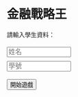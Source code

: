 <html lang="zh-TW">
<head>
  <meta charset="UTF-8" />
  <title>金融戰略王</title>
  <style>
    body { font-family: sans-serif; padding: 2em; max-width: 800px; margin: auto; }
    .hidden { display: none; }
    input { margin: 0.3em 0; width: 40px; }
    button { margin-top: 1em; }
    table, td, th { border: 1px solid #999; border-collapse: collapse; padding: 4px; }
    #cardBox { border: 1px solid #ccc; padding: 1em; margin-top: 1em; }
    #name, #id { width: 150px; font-size: 1.1em; }
  </style>
</head>
<body>

<h1>金融戰略王</h1>

<div id="startSection">
  <p>請輸入學生資料：</p>
  <input id="name" placeholder="姓名" /><br />
  <input id="id" placeholder="學號" /><br />
  <button onclick="startGame()">開始遊戲</button>
</div>

<div id="gameSection" class="hidden">
  <p>學生：<span id="studentInfo"></span></p>
  <p>目前回合：<span id="roundCount">1</span> / 5</p>
  <button onclick="drawCard()">抽卡</button>
  <div id="cardBox" class="hidden">
    <h3 id="cardTitle"></h3>
    <p id="cardDesc"></p>
    <p>請輸入 S/B/X/C/R 加權（正負數、總合最多為 10）：</p>
    <label>S: <input id="inputS" type="number" min="-10" max="10" /></label>
    <label>B: <input id="inputB" type="number" min="-10" max="10" /></label>
    <label>X: <input id="inputX" type="number" min="-10" max="10" /></label>
    <label>C: <input id="inputC" type="number" min="-10" max="10" /></label>
    <label>R: <input id="inputR" type="number" min="-10" max="10" /></label><br />
    <button id="confirmBtn" onclick="confirmTurn()">確定</button>
  </div>
  <p id="result"></p>
  <p>總分：<span id="totalScore">0</span></p>
  <h3>回合紀錄：</h3>
  <ul id="logList"></ul>
  <button onclick="restartGame()">重新開始</button>
  <button onclick="showAdmin()">老師後台</button>
</div>

<script>
const cards = [
  {
    title: "賓拉登發動九一一復仇恐怖攻擊",
    description: "2001年9月11日，賓拉登歷經與CIA及布希家族在阿富汗與波斯灣戰爭糾葛的恩怨情仇，終於在第二次攻擊世貿雙子星大樓的行動中展現恐怖主義的實力。",
    s: -5, b:  5, x:  5, c: -5, r: -5
  },
  {
    title: "以阿戰爭石油禁運引發能源危機",
    description: "1973年10月17日，第四波以色列與阿拉伯世界的軍事衝突迫使OPEC對支持以色列的國家實施石油禁運，導致工業國家能源供需失序。",
    s: -5, b: -4, x: -3, c:  5, r: -5
  },
  {
    title: "冷戰高峰期蘇聯發動阿富汗戰爭",
    description: "1979年12月24日，以阿戰爭剛結束，蘇聯擔心美國因以阿和平協議控制中東而發動阿富汗戰爭，卻陷入類似越戰的泥沼無法自拔。",
    s: -3, b:  3, x: -3, c:  5, r: -4
  },
  {
    title: "柏林圍牆倒塌宣告冷戰時期結束",
    description: "1989年11月9日，東歐民主開放浪潮迫使蘇聯共產體制瓦解，長達半世紀的美蘇對峙宣告結束，資本主義大獲全勝。",
    s:  5, b: -4, x:  5, c:  4, r:  5
  },
  {
    title: "尼克森震撼癱瘓布雷頓森林體系",
    description: "1973年2月13日，尼克森以單日10%美元貶值震撼全球，癱瘓布雷頓森林貨幣體系，工業大國之間自由浮動匯率體制取而代之。",
    s:  3, b: -4, x:  5, c:  4, r: -3
  },
  {
    title: "英殖民地香港九七大限回歸中國",
    description: "1997年7月1日，英國殖民地東方之珠香港回歸中國，成為中國崛起的經濟門戶與資本主義與共產主義融合的試金石。",
    s: -3, b:  4, x: -5, c: -2, r: -4
  },
  {
    title: "中國經濟崛起加入世界貿易組織",
    description: "2001年12月11日，中國改革開放後搭上高科技與製造業浪潮，以其在全球供應鏈與消費市場的地位加入WTO，躍升世界工廠。",
    s:  5, b:  4, x:  5, c:  5, r:  5
  },
  {
    title: "美俄終究為喬治亞能源利益翻臉",
    description: "2008年8月8日，能源價格飆漲提升喬治亞的戰略地位，加上冷戰舊怨，美俄因喬治亞衝突決裂，關係破裂。",
    s: -4, b:  2, x: -3, c:  5, r: -5
  },
  {
    title: "工業五國簽署廣場協議貶值美元",
    description: "1985年9月22日，工業五國簽署廣場協議，讓美元對日元與馬克貶值，以避免貿易保護主義並平衡國際收支。",
    s:  4, b: -3, x:  5, c:  5, r:  2
  },
  {
    title: "美布希發動伊拉克反恐解放戰爭",
    description: "2003年3月20日，美國布希政府以反恐為由發動伊拉克解放戰爭，誓言徹底掃蕩恐怖網絡並恢復中東秩序與穩定。",
    s:  4, b: -2, x: -3, c:  5, r:  3
  },
  {
    title: "尼克森終因水門案醜聞黯然下台",
    description: "1974年8月9日，水門案醜聞調查壓力攀升，最終迫使尼克森宣布辭職下台，留下政經亂局給副總統福特接手。",
    s: -5, b:  3, x:  5, c: -4, r: -5
  },
  {
    title: "中國央行決定人民幣與美元脫鉤",
    description: "2005年7月22日，中國人民銀行在全球貿易及資本流動壓力下，決定放棄盯住美元的匯率制度，人民幣脫鉤美元。",
    s:  3, b:  2, x:  5, c:  4, r:  3
  },
  {
    title: "雷根準備替換沃克企圖甚囂塵上",
    description: "1985年10月22日，經過沃克高壓利率政策穩定通膨後，雷根政府主導更換聯準會主席，欲加速降息並擴大貨幣供給以刺激成長。",
    s:  5, b:  3, x:  3, c:  4, r:  3
  },
  {
    title: "美發動波斯灣戰爭鞏固石油利益",
    description: "1990年8月2日，布希政府發動波斯灣戰爭，聯合沙烏地阿拉伯收復科威特，並借此鞏固美國石油戰略利益。",
    s: -3, b:  2, x: -3, c:  5, r: -3
  },
  {
    title: "美國聖海倫火山大爆發前兆地震",
    description: "1980年3月20日，美國1970年代中期地質學家研究報告所擔心的聖海倫活火山終於引發華盛頓州地震，對失控的通膨火上加油。",
    s: -4, b:  3, x:  4, c:  5, r: -5
  },
  {
    title: "亞洲SARS風暴撼動世衛防疫網",
    description: "2003年3月15日，中國經濟極速發展帶來公共衛生風險，SARS疫情蔓延整個亞洲、台灣、香港，首當其衝，WHO發布全球警戒。",
    s: -4, b:  4, x: -4, c: -4, r: -4
  },
  {
    title: "超級颶風卡崔娜重創紐奧爾良市",
    description: "2005年8月29日，第五號颶風卡崔娜發展為五級超級颶風，橫掃墨西哥灣沿岸並重創紐奧爾良及石化產業。",
    s: -2, b: -2, x:  2, c:  5, r: -3
  },
  {
    title: "安德魯颶風重創美國弗羅里達州",
    description: "1992年8月24日，安德魯颶風打亂美國石油供應鏈佈局，也成為共和黨在1992年總統大選落敗的一根稻草。",
    s: -2, b:  3, x:  5, c:  4, r: -3
  },
  {
    title: "新興市場債信暴風圈轉向俄羅斯",
    description: "1998年8月17日，俄羅斯央行在亞洲金融風暴愈演愈烈過程中試圖維繫盧布緊盯美元，加上經濟衰退導致石油需求銳減，最終以債務違約與盧布劇貶收場。",
    s: -3, b: -2, x: -5, c: -5, r: -4
  },
  {
    title: "高盛發布金磚四國投資夢想報告",
    description: "2003年10月1日，歷經網路泡沫化、企業財報醜聞及反恐戰爭，全球資金流出美國，高盛一度推動金磚四國成為世界經濟成長新引擎。",
    s:  4, b:  3, x:  5, c:  5, r:  5
  },
  {
    title: "日本央行三度加息爆破財工泡沫",
    description: "1989年12月25日，日本企業憑藉電子科技與市場氣勢，透過財務工程取得低利率融資並大舉海外併購及房地產投資，迫使央行連續加息控制貨幣供給。",
    s: -5, b: -3, x: -4, c: -4, r: -5
  },
  {
    title: "網路科技多頭司令柯恩鳴金收兵",
    description: "2000年3月28日，多年來力捧科技股、號稱多頭總司令的高盛首席策略師艾比·科恩突然轉向熊市，宣稱科技牛市已疲態盡顯。",
    s: -5, b:  4, x:  3, c: -3, r: -4
  },
  {
    title: "索羅斯黑色星期三狙擊弱勢英鎊",
    description: "1992年9月16日，德國央行高利率政策使英鎊承壓，索羅斯於黑色星期三狙擊英鎊大獲全勝，揭示匯市巨變風險。",
    s:  4, b:  2, x: -3, c:  2, r:  3
  },
  {
    title: "網際網頁搜尋公司雅虎粉末上市",
    description: "1996年4月12日，WWW時代來臨，資訊自由熱潮興起，雅虎上市正式揭開網際網路泡沫的序幕。",
    s:  5, b: -4, x: -3, c: -3, r: -3
  },
  {
    title: "能源泡沫之大陸伊利諾銀行危機",
    description: "1984年5月10日，大陸伊利諾銀行因石油與天然氣開發貸款違約引發擠兌，能源泡沫擴張形成金融系統性風險。",
    s: -3, b:  5, x: -4, c: -5, r: -3
  },
  {
    title: "避險基金天王殞落之金融啟示錄",
    description: "1998年9月23日，俄羅斯債務違約引發全球衍生性金融市場連鎖反應，使高槓桿套利基金LTCM深陷流動性危機並最終破產。",
    s: -5, b:  5, x: -5, c: -3, r: -4
  },
  {
    title: "安隆破產案之衍生性金融啟示錄",
    description: "2001年12月2日，安隆利用財務工程與能源交易建立金融帝國，卻因過度槓桿操作自掘墳墓，成為泡沫破滅的典型案例。",
    s: -5, b:  3, x:  3, c: -5, r: -3
  },
  {
    title: "信貸完美風暴夷平雷曼債券帝國",
    description: "2008年9月15日，美國財長波爾森介入雷曼危機卻最終選擇放棄紓困，釀成無法承受之黑天鵝事件，摧毀金融體系信心。",
    s: -5, b: -3, x: -4, c: -5, r: -5
  },
  {
    title: "高盛力拱第二波石油超級瘋漲期",
    description: "2008年3月7日，高盛分析指出石油價格可能突破100美元並進一步衝向200美元，煽動市場對能源超級飆漲的預期。",
    s: -4, b: -5, x:  3, c:  5, r: -5
  },
  {
    title: "網際網路龍頭思科市值超越微軟",
    description: "2000年3月24日，網路科技龍頭思科市值一舉超越微軟，象徵市場對網路經濟成長動能的高度樂觀。",
    s:  5, b: -5, x: -3, c:  2, r:  2
  },
  {
    title: "貝爾斯登次貸風暴財務工程夢魘",
    description: "2008年3月16日，貝爾斯登運用高槓桿及複雜金融結構押注次貸市場，最終因市場崩潰被迫出售並破產救助。",
    s: -5, b:  3, x:  3, c: -4, r: -5
  },
  {
    title: "金管單位忽略投資組合保險風險",
    description: "1987年7月23日，隨著投資組合保險與程式化交易興起，監管機構對系統性風險的忽視暴露市場脆弱性。",
    s: -4, b:  3, x: -3, c: -3, r: -3
  },
  {
    title: "納貝斯克槓桿融資收購野蠻戲碼",
    description: "1988年11月30日，私募巨頭 KKR 利用槓桿融資收購納貝斯克，開創企業併購的高槓桿時代。",
    s:  5, b: -4, x: -2, c:  3, r:  4
  },
  {
    title: "消費者視美房市如崩裂中的悬崖",
    description: "2007年4月13日，美国房市对经济如即将崩裂的悬崖，加上市场炒作原物料通膨对房贷的压力重创消费者信心指数，让经济陷入无可挽救的恶性循环。",
    s: -4, b:  4, x:  3, c: -4, r: -5
  },
  {
    title: "塑膠材料成為世界應用原料之王",
    description: "1976年12月31日，塑膠材料透過其在工業與民生消費的多樣化應用成為最普遍的原料，而塑化工業則驅動經濟成長、科技創新與石油通膨。",
    s:  4, b: -5, x: -3, c:  5, r:  3
  },
  {
    title: "聯準會降息至半世紀之臨界低點",
    description: "2003年6月25日，為刺激經濟成長與挽救投資市場信心，聯準會進一步降息至1958年以來最低的1%利率水準，迫使資本市場因應微利時代的到來。",
    s:  4, b:  3, x:  5, c:  4, r:  5
  },
  {
    title: "日本第一之美國政經衝擊啟示錄",
    description: "1979年5月1日，哈佛大學教授傅高義出版《日本第一》，對1970年代中期日本從科技到金融如何威脅美國霸主地位做出最佳寫照。",
    s:  4, b: -5, x:  5, c:  3, r:  4
  },
  {
    title: "葛林斯潘捍衛聯準會抗通膨立場",
    description: "1987年9月4日，雷根提名葛林斯潘為聯準會主席，新官上任三把火祭出三年來首度貼現率加息，出乎市場預料。",
    s: -5, b: -3, x: -5, c: -4, r: -4
  },
  {
    title: "卡特總統欽點沃克抗停滯性通膨",
    description: "1979年7月25日，在聯準會主席米勒無力應對停滯性通膨之際，卡特總統提名華爾街及市場眾望所歸的沃克出任聯準會主席。",
    s:  3, b: -5, x: -3, c: -4, r: -3
  },
  {
    title: "世界銀行盛讚東亞經濟奇蹟典範",
    description: "1993年9月26日，世界銀行研究報告推崇東亞經濟發展模式為新典範，宣告亞洲四小龍取代日本，成為冷戰結束後推動全球化經濟成長的新引擎。",
    s:  5, b: -3, x:  5, c:  3, r:  3
  },
  {
    title: "雷根上任沃克誓言持續打擊通膨",
    description: "1981年2月6日，美國通膨在1980年3月達到高點後，停滯性通膨讓卡特政府下台；在雷根總統信任下，新任聯準會主席沃克誓言不惜代價持續打擊通膨。",
    s: -5, b:  5, x: -4, c: -5, r: -5
  },
  {
    title: "美聯準會貨幣供給通膨失控謎團",
    description: "1973年11月6日，美聯準會主席柏恩為激進貨幣供給政策辯護，駁斥外界將通膨失控歸咎於其配合尼克森挽救失業率的作法。",
    s: -4, b: -5, x:  5, c:  5, r: -4
  },
  {
    title: "新經濟發展衍生新的經濟學迷思",
    description: "2000年2月25日，舊金山聯邦準備銀行發表「新經濟到底能夠成長多快？」專文，反映網際網路泡沫帶動的非理性繁榮及新經濟學迷思。",
    s:  5, b: -5, x: -3, c:  3, r:  4
  },
  {
    title: "福特總統的停滯性通膨政經夢魘",
    description: "1975年2月5日，尼克森下台後接手經濟爛攤的福特總統在1975年初公布1976年度財政預算，已預告對停滯性通膨的洪水猛獸無力回天。",
    s: -5, b: -5, x:  3, c:  2, r: -5
  }
];
let student = {};
let round = 0;
let totalScore = 0;
let logs = [];
let currentCard = null;

function startGame() {
  const name = document.getElementById("name").value.trim();
  const id = document.getElementById("id").value.trim();
  if (!name || !id) return alert("請輸入姓名與學號");
  student = { name, id };
  round = 0;
  totalScore = 0;
  logs = [];
  document.getElementById("startSection").classList.add("hidden");
  document.getElementById("gameSection").classList.remove("hidden");
  document.getElementById("studentInfo").innerText = `${name}（${id}）`;
  document.getElementById("logList").innerHTML = '';
  document.getElementById("totalScore").innerText = '0';
  document.getElementById("result").innerText = '';
  drawCard();
}

function drawCard() {
  if (round >= 5) return;
  currentCard = cards[Math.floor(Math.random() * cards.length)];
  document.getElementById("cardTitle").innerText = currentCard.title;
  document.getElementById("cardDesc").innerText = currentCard.description;
  document.getElementById("cardBox").classList.remove("hidden");
}

function confirmTurn() {
  const s = parseFloat(document.getElementById("inputS").value || 0);
  const b = parseFloat(document.getElementById("inputB").value || 0);
  const x = parseFloat(document.getElementById("inputX").value || 0);
  const c = parseFloat(document.getElementById("inputC").value || 0);
  const r = parseFloat(document.getElementById("inputR").value || 0);
  const totalWeightAbs = Math.abs(s) + Math.abs(b) + Math.abs(x) + Math.abs(c) + Math.abs(r);
  if (totalWeightAbs > 10) {
    alert("加權總合不能超過 10！");
    return;
  }

  const score =
    currentCard.s * s +
    currentCard.b * b +
    currentCard.x * x +
    currentCard.c * c +
    currentCard.r * r;

  totalScore += score;
  round += 1;

  logs.push({
    round,
    cardTitle: currentCard.title,
    input: { s, b, x, c, r },
    base: currentCard,
    score
  });

  document.getElementById("roundCount").innerText = round;
  document.getElementById("totalScore").innerText = totalScore;
  document.getElementById("result").innerText = `第 ${round} 回合得分：${score}`;
  document.getElementById("logList").innerHTML += `
    <li>
      ${currentCard.title}：${score} 分<br />
      倍數：S(${currentCard.s} * ${s}), B(${currentCard.b} * ${b}), 
      X(${currentCard.x} * ${x}), C(${currentCard.c} * ${c}), R(${currentCard.r} * ${r})
    </li>`;
  document.getElementById("inputS").value =
    document.getElementById("inputB").value =
    document.getElementById("inputX").value =
    document.getElementById("inputC").value =
    document.getElementById("inputR").value = '';

  if (round >= 5) {
    document.getElementById("result").innerText += '（遊戲結束）';
    saveToLocal();
    // Disable input fields and confirm button after game ends
    document.getElementById("inputS").disabled = true;
    document.getElementById("inputB").disabled = true;
    document.getElementById("inputX").disabled = true;
    document.getElementById("inputC").disabled = true;
    document.getElementById("inputR").disabled = true;
    document.getElementById("confirmBtn").disabled = true;
  } else {
    drawCard();
  }
}


function saveToLocal() {
  const timestamp = new Date().toLocaleString();
  const record = {
    name: student.name,
    id: student.id,
    total: totalScore,
    logs: logs.map(l => `第${l.round}回合: ${l.cardTitle}（${l.score}分）`).join(" / "),
    time: timestamp
  };

  // 儲存到 localStorage（可選）
  const localData = JSON.parse(localStorage.getItem("records") || "[]");
  localData.push(record);
  localStorage.setItem("records", JSON.stringify(localData));

  // ✅ 傳送到 Google Apps Script Web App（Google Sheets）
  fetch("https://script.google.com/macros/s/AKfycbzW98-U-umvV1_nJYaZYlvOV7D7snHJ2pFrsztUm8f8Dcdt5m0lbKYjgPllJYXwlgDW/exec)", {
    method: "POST",
    mode: "no-cors",
    headers: {
      "Content-Type": "application/json"
    },
    body: JSON.stringify(record)
  });
}

<script>
 

</body>
</html>
